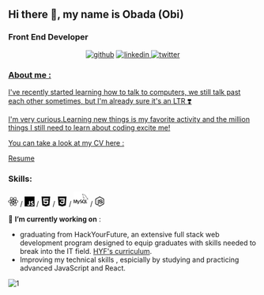 
## Hi there 👋, my name is Obada (Obi)
### Front End Developer

<p align='center'>
<a href='https://github.com/obada-oth'><img src='https://cdn.jsdelivr.net/npm/simple-icons@3.0.1/icons/github.svg' alt='github' height='40'></a>  <a href='https://www.linkedin.com/in/obada-othman/'><img src='https://cdn.jsdelivr.net/npm/simple-icons@3.0.1/icons/linkedin.svg' alt='linkedin' height='40'>  <a href='https://twitter.com/obada-oth'><img src='https://cdn.jsdelivr.net/npm/simple-icons@3.0.1/icons/twitter.svg' alt='twitter' height='40'>
</p>

### About me :

I've recently started learning how to talk to computers, we still talk past each other sometimes, but I'm already sure it's an LTR :heavy_heart_exclamation:

I'm very curious.Learning new things is my favorite activity and the million things I still need to learn about coding excite me! 

You can take a look at my CV here : 

[Resume](https://docs.google.com/document/d/1hfMfbmLP734f9en_NXPBtitcdr5QMckXdnUM5xkTNZ8/edit#heading=h.wj0puh61kxsr)

### Skills:

<img src='react.svg' width=20px> / <img src='javascript.svg' width=20px> / <img src='html5.svg' width=20px> / <img src='css3.svg' width=20px> / <img src='mysql.svg' width=30px> / <img src='node-dot-js.svg' width=20px>


🔭 **I’m currently working on** : 
* graduating from HackYourFuture, an extensive full stack web development program designed to equip graduates with skills needed to break into the IT field.
[HYF's curriculum](https://github.com/HackYourFuture/curriculum).
* Improving my technical skills , espicially by studying and practicing advanced JavaScript and React.



![1](https://github-readme-stats.vercel.app/api/top-langs/?username=obada-oth&theme=blue-green)











